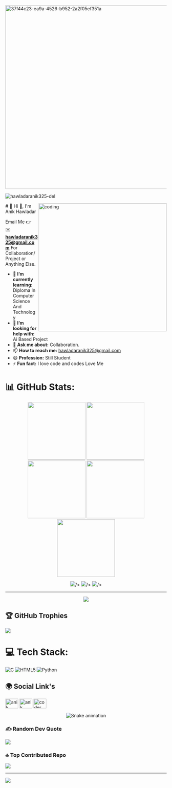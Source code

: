 <img width="1472" height="574" alt="37f44c23-ea9a-4526-b952-2a2f05ef351a" src="https://github.com/user-attachments/assets/830bd5e9-f064-496f-96c6-ac5f271d55c9" />

<p align="left"> <img src="https://komarev.com/ghpvc/?username=hawladaranik325-del&label=Profile%20views&color=0e75b6&style=flat" alt="hawladaranik325-del" /> </p>
   <image align="right" alt="coding" width="400" src="https://cdn.dribbble.com/users/1292677/screenshots/6139167/avento.gif">
#  💫 Hi 👋, I'm Anik Hawladar

Email Me 👉 ✉️ **hawladaranik325@gmail.com** For Collaboration/Project or Anything Else. 

- 🌱 **I’m currently learning:** Diploma In Computer Science And Technology
- 🤔 **I’m looking for help with:** Ai Based Project
- 💬 **Ask me about:** Collaboration.
- 📫 **How to reach me:** hawladaranik325@gmail.com
- 😄 **Profession:** Still Student
- ⚡ **Fun fact:** I love code and codes Love Me




# 📊 GitHub Stats:
<div align="center">
    <img height="180em"
        src="http://github-profile-summary-cards.vercel.app/api/cards/profile-details?username=hawladaranik325-del&theme=github_dark" />
    <img height="180em"
        src="http://github-profile-summary-cards.vercel.app/api/cards/repos-per-language?username=hawladaranik325-del&theme=github_dark" />
    <img height="180em"
        src="http://github-profile-summary-cards.vercel.app/api/cards/most-commit-language?username=hawladaranik325-del&theme=github_dark" />
    <img height="180em"
        src="http:github-profile-summary-cards.vercel.app/api/cards/stats?username=hawladaranik325-del&theme=github_dark" />
    <img height="180em"
        src="http://github-profile-summary-cards.vercel.app/api/cards/productive-time?username=hawladaranik325-del&theme=github_dark&utcOffset=8" />

![](https://github-readme-stats.vercel.app/api?username=hawladaranik325-del&theme=github_dark&include_all_commits=true&count_private=false)/>
![](https://nirzak-streak-stats.vercel.app/?user=hawladaranik325-del&theme=github_dark&hide_border=false)/>
![](https://github-readme-stats.vercel.app/api/top-langs/?username=hawladaranik325-del&theme=github_dark&hide_border=false&include_all_commits=true&count_private=false&layout=compact)/>


---
[![](https://visitcount.itsvg.in/api?id=hawladaranik325-del&icon=0&color=0)](https://visitcount.itsvg.in)
</div>
<!-- Proudly created with GPRM ( https://gprm.itsvg.in ) -->

## 🏆 GitHub Trophies
![](https://github-profile-trophy.vercel.app/?username=hawladaranik325-del&theme=radical&no-frame=false&no-bg=true&margin-w=4)

# 💻 Tech Stack:
![C](https://img.shields.io/badge/c-%2300599C.svg?style=for-the-badge&logo=c&logoColor=white) ![HTML5](https://img.shields.io/badge/html5-%23E34F26.svg?style=for-the-badge&logo=html5&logoColor=white) ![Python](https://img.shields.io/badge/python-3670A0?style=for-the-badge&logo=python&logoColor=ffdd54)

## 🌍 Social Link's
<a href="https://linkedin.com/in/anik hawladar" target="blank"><img align="center" src="https://raw.githubusercontent.com/rahuldkjain/github-profile-readme-generator/master/src/images/icons/Social/linked-in-alt.svg" alt="anik hawladar" height="30" width="40" /></a>
<a href="https://fb.com/anik hawladar" target="blank"><img align="center" src="https://raw.githubusercontent.com/rahuldkjain/github-profile-readme-generator/master/src/images/icons/Social/facebook.svg" alt="anik hawladar" height="30" width="40" /></a>
<a href="https://instagram.com/coder_anik" target="blank"><img align="center" src="https://raw.githubusercontent.com/rahuldkjain/github-profile-readme-generator/master/src/images/icons/Social/instagram.svg" alt="coder_anik" height="30" width="40" /></a>
</p>

<!-- Snake Game Repo View -->
<div align="center">
  <img src="https://profile-readme-generator.com/assets/snake.svg" alt="Snake animation" />
</div>

### ✍️ Random Dev Quote
![](https://quotes-github-readme.vercel.app/api?type=horizontal&theme=radical)

### 🔝 Top Contributed Repo
![](https://github-contributor-stats.vercel.app/api?username=hawladaranik325-del&limit=5&theme=dark&combine_all_yearly_contributions=true)

---
[![](https://visitcount.itsvg.in/api?id=hawladaranik325-del&icon=0&color=0)](https://visitcount.itsvg.in)


